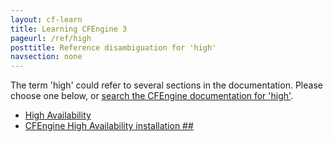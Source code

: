 ```yaml
---
layout: cf-learn
title: Learning CFEngine 3
pageurl: /ref/high
posttitle: Reference disambiguation for 'high'
navsection: none
---
```


The term 'high' could refer to several sections in the documentation. Please choose one below, or
[search the CFEngine documentation for 'high'](http://docs.cfengine.com/latest/search.html?q=high).

- [High Availability](http://docs.cfengine.com/latest/enterprise-cfengine-guide-high-availability.html#high-availability)
- [CFEngine High Availability installation \#\#](http://docs.cfengine.com/latest/enterprise-cfengine-guide-high-availability.html#cfengine-high-availability-installation-##)
